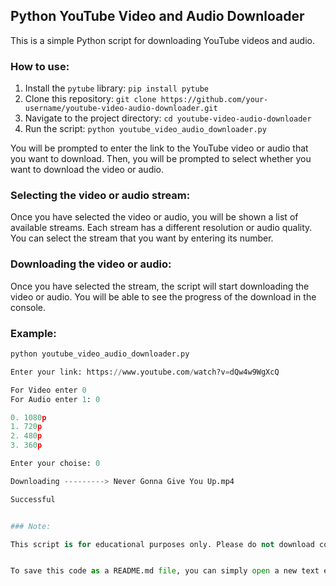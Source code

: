 ## Python YouTube Video and Audio Downloader

This is a simple Python script for downloading YouTube videos and audio.

### How to use:

1. Install the `pytube` library: `pip install pytube`
2. Clone this repository: `git clone https://github.com/your-username/youtube-video-audio-downloader.git`
3. Navigate to the project directory: `cd youtube-video-audio-downloader`
4. Run the script: `python youtube_video_audio_downloader.py`

You will be prompted to enter the link to the YouTube video or audio that you want to download. Then, you will be prompted to select whether you want to download the video or audio.

### Selecting the video or audio stream:

Once you have selected the video or audio, you will be shown a list of available streams. Each stream has a different resolution or audio quality. You can select the stream that you want by entering its number.

### Downloading the video or audio:

Once you have selected the stream, the script will start downloading the video or audio. You will be able to see the progress of the download in the console.

### Example:

```python
python youtube_video_audio_downloader.py

Enter your link: https://www.youtube.com/watch?v=dQw4w9WgXcQ

For Video enter 0
For Audio enter 1: 0

0. 1080p
1. 720p
2. 480p
3. 360p

Enter your choise: 0

Downloading ---------> Never Gonna Give You Up.mp4

Successful


### Note:

This script is for educational purposes only. Please do not download copyrighted material without permission.


To save this code as a README.md file, you can simply open a new text editor and paste the code into it. Then, save the file as `README.md` in the root directory of your project.
